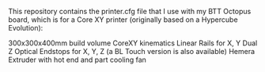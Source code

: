 This repository contains the printer.cfg file that I use with my BTT Octopus board, which is for a Core XY printer (originally based on a Hypercube Evolution):

300x300x400mm build volume
CoreXY kinematics
Linear Rails for X, Y
Dual Z
Optical Endstops for X, Y, Z (a BL Touch version is also available)
Hemera Extruder with hot end and part cooling fan



